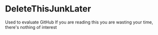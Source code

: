 # DeleteThisJunkLater
Used to evaluate GitHub
If you are reading this you are wasting your time, there's nothing of interest
